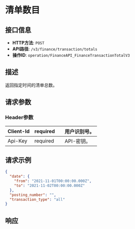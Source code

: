 # 清单数目

## 接口信息

- **HTTP方法**: `POST`
- **API路径**: `/v3/finance/transaction/totals`
- **操作ID**: `operation/FinanceAPI_FinanceTransactionTotalV3`

## 描述

返回指定时间的清单总数。

## 请求参数

### Header参数

| Client-Id | required |  | 用户识别号。 |
|---|---|---|---|
| Api-Key | required |  | API-密钥。 |

## 请求示例

```json
{
  "date": {
    "from": "2021-11-01T00:00:00.000Z",
    "to": "2021-11-02T00:00:00.000Z"
  },
  "posting_number": "",
  "transaction_type": "all"
}
```

## 响应
